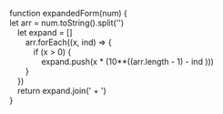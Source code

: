 
function expandedForm(num) {<br>
let arr = num.toString().split('')<br>
  &emsp;let expand = []<br>
  &emsp;&emsp;arr.forEach((x, ind) => {<br>
    &emsp;&emsp;&emsp;if (x > 0) {<br>
      &emsp;&emsp;&emsp;&emsp;expand.push(x * (10**((arr.length - 1) - ind )))<br>
    &emsp;&emsp;}<br>
  &emsp;})<br>
  &emsp;return expand.join(' + ')<br>
}<br>
